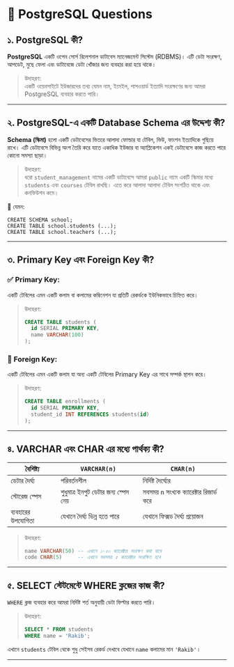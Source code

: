 # 📘 PostgreSQL Questions

## ১. PostgreSQL কী?

**PostgreSQL** একটি ওপেন সোর্স রিলেশনাল ডাটাবেস ম্যানেজমেন্ট সিস্টেম (RDBMS)। এটি ডেটা সংরক্ষণ, আপডেট, মুছে ফেলা এবং ডাটাবেজে ডেটা খোঁজার জন্য ব্যবহার করা হয়ে থাকে।

> উদাহরণ:  
> একটি ওয়েবসাইটে ইউজারদের তথ্য যেমন নাম, ইমেইল, পাসওয়ার্ড ইত্যাদি সংরক্ষণের জন্য আমরা PostgreSQL ব্যবহার করতে পারি।

---

## ২. PostgreSQL-এ একটি **Database Schema** এর উদ্দেশ্য কী?

**Schema (স্কিমা)** হলো একটি ডেটাবেসের ভিতরে আলাদা ফোল্ডার যা টেবিল, ভিউ, ফাংশন ইত্যাদিকে গুছিয়ে রাখে। এটি ডেটাবেসে বিভিন্ন অংশ তৈরি করে যাতে একাধিক ইউজার বা অ্যাপ্লিকেশন একই ডেটাবেসে কাজ করতে পারে কোনো সমস্যা ছাড়া।

> উদাহরণ:  
> ধরো `student_management` নামের একটি ডাটাবেসে আমরা `public` নামে একটি স্কিমার মধ্যে `students` এবং `courses` টেবিল রাখছি। এতে করে আলাদা আলাদা টেবিল সংগঠিত থাকে এবং কনফিউশন কমে।


🔸 যেমন:
```
CREATE SCHEMA school;
CREATE TABLE school.students (...);
CREATE TABLE school.teachers (...);
```

---

## ৩. Primary Key এবং Foreign Key কী?

### ✅ Primary Key:
একটি টেবিলের এমন একটি কলাম বা কলামের কম্বিনেশন যা প্রতিটি রেকর্ডকে ইউনিকভাবে চিহ্নিত করে।

> উদাহরণ:
> ```sql
> CREATE TABLE students (
>   id SERIAL PRIMARY KEY,
>   name VARCHAR(100)
> );
> ```

### 🔗 Foreign Key:
একটি টেবিলের এমন একটি কলাম যা অন্য একটি টেবিলের Primary Key এর সাথে সম্পর্ক স্থাপন করে।

> উদাহরণ:
> ```sql
> CREATE TABLE enrollments (
>   id SERIAL PRIMARY KEY,
>   student_id INT REFERENCES students(id)
> );
> ```

---

## ৪. VARCHAR এবং CHAR এর মধ্যে পার্থক্য কী?

| বৈশিষ্ট্য | `VARCHAR(n)` | `CHAR(n)` |
|----------|---------------|------------|
| ডেটার দৈর্ঘ্য | পরিবর্তনশীল | নির্দিষ্ট দৈর্ঘ্যের |
| স্টোরেজ স্পেস | শুধুমাত্র ইনপুট ডেটার জন্য স্পেস নেয় | সবসময় `n` সংখ্যক ক্যারেক্টার রিজার্ভ করে |
| ব্যবহারের উপযোগিতা | যেখানে দৈর্ঘ্য ভিন্ন হতে পারে | যেখানে ফিক্সড দৈর্ঘ্য প্রয়োজন |

> উদাহরণ:
> ```sql
> name VARCHAR(50) -- এখানে ১-৫০ ক্যারেক্টার সংরক্ষণ করা যাবে
> code CHAR(5)     -- এখানে সবসময় ৫ ক্যারেক্টার সংরক্ষিত হবে
> ```

---

## ৫. SELECT স্টেটমেন্টে WHERE ক্লজের কাজ কী?

`WHERE` ক্লজ ব্যবহার করে আমরা নির্দিষ্ট শর্ত অনুযায়ী ডেটা ফিল্টার করতে পারি।

> উদাহরণ:
> ```sql
> SELECT * FROM students
> WHERE name = 'Rakib';
> ```

এখানে `students` টেবিল থেকে শুধু সেইসব রেকর্ড দেখাবে যেখানে `name` কলামের মান `'Rakib'`।

---
